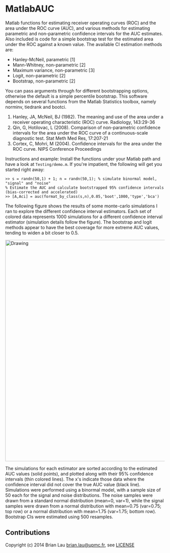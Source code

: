 MatlabAUC
=========

Matlab functions for estimating receiver operating curves (ROC) and the area under the ROC curve (AUC), and various methods for estimating parametric and non-parametric confidence intervals for the AUC estimates. Also included is code for a simple bootstrap test for the estimated area under the ROC against a known value. The available CI estimation methods are:
* Hanley-McNeil, parametric [1]
* Mann-Whitney, non-parametric [2]
* Maximum variance, non-parametric [3]
* Logit, non-parametric [2]
* Bootstrap, non-parametric [2]

You can pass arguments through for different bootstrapping options, otherwise the default is a simple percentile bootstrap. This software depends on several functions from the Matlab Statistics toolbox, namely norminv, tiedrank and bootci.

1.  Hanley, JA, McNeil, BJ (1982). The meaning and use of the area under a receiver operating characteristic (ROC) curve. Radiology, 143:29-36
2.  Qin, G, Hotilovac, L (2008). Comparison of non-parametric confidence intervals for the area under the ROC curve of a continuous-scale diagnostic test. Stat Meth Med Res, 17:207-21
3.  Cortex, C, Mohri, M (2004). Confidence intervals for the area under the ROC curve. NIPS Conference Proceedings

Instructions and example:
Install the functions under your Matlab path and have a look at `Testing/demo.m`. If you're impatient, the following will get you started right away:

```
>> s = randn(50,1) + 1; n = randn(50,1); % simulate binormal model, "signal" and "noise"
% Estimate the AUC and calculate bootstrapped 95% confidence intervals (bias-corrected and accelerated)
>> [A,Aci] = auc(format_by_class(s,n),0.05,'boot',1000,'type','bca')
```

The following figure shows the results of some monte-carlo simulations I ran to explore the different confidence interval estimators. Each set of colored data represents 1000 simulations for a different confidence interval estimator (simulation details follow the figure). The bootstrap and logit methods appear to have the best coverage for more extreme AUC values, tending to widen a bit closer to 0.5.

<img src="http://www.subcortex.net/research/code/area_under_roc_curve/auc-confidence-interval-comparison.png" alt="Drawing" style="width: 700px;" />

The simulations for each estimator are sorted according to the estimated AUC values (solid points), and plotted along with their 95% confidence intervals (thin colored lines). The x's indicate those data where the confidence interval did not cover the true AUC value (black line). Simulations were performed using a binormal model, with a sample size of 50 each for the signal and noise distributions. The noise samples were drawn from a standard normal distribution (mean=0, var=1), while the signal samples were drawn from a normal distribution with mean=0.75 (var=0.75; top row) or a normal distribution with mean=1.75 (var=1.75; bottom row). Bootstrap CIs were estimated using 500 resamples.

## Contributions
Copyright (c) 2014 Brian Lau [brian.lau@upmc.fr](mailto:brian.lau@upmc.fr), see [LICENSE](https://github.com/brian-lau/MatlabAUC/blob/master/LICENSE)

